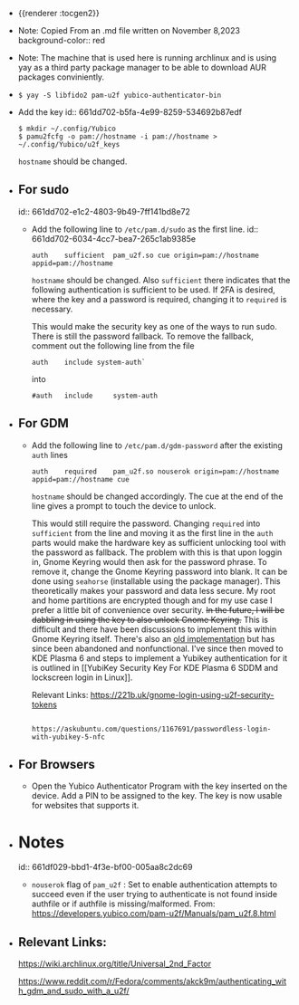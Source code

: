 - {{renderer :tocgen2}}
- Note: Copied From an .md file written on November 8,2023
  background-color:: red
- Note: The machine that is used here is running archlinux and is using yay as a third party package manager to be able to download AUR packages conviniently.
- ```
  $ yay -S libfido2 pam-u2f yubico-authenticator-bin
  ```
- Add the key 
  id:: 661dd702-b5fa-4e99-8259-534692b87edf
  
    ```
    $ mkdir ~/.config/Yubico 
    $ pamu2fcfg -o pam://hostname -i pam://hostname > ~/.config/Yubico/u2f_keys
  ```
  
  `hostname` should be changed.
- ## For sudo
  id:: 661dd702-e1c2-4803-9b49-7ff141bd8e72
	- Add the following line to `/etc/pam.d/sudo` as the first line.
	  id:: 661dd702-6034-4cc7-bea7-265c1ab9385e
	  
	    ```
	    auth    sufficient  pam_u2f.so cue origin=pam://hostname appid=pam://hostname
	  ```
	  
	    `hostname` should be changed. Also `sufficient` there indicates that the following authentication is sufficient to be used. If 2FA is desired, where the key and a password is required, changing it to `required` is necessary. 
	  
	    This would make the security key as one of the ways to run sudo. There is still the password fallback. To remove the fallback, comment out the following line from the file
	  
	    ```
	    auth    include system-auth`
	  ```
	  
	    into
	  
	    ```
	    #auth   include     system-auth
	  ```
- ## For GDM
	- Add the following line to `/etc/pam.d/gdm-password` after the existing `auth` lines
	  
	    ```
	    auth    required    pam_u2f.so nouserok origin=pam://hostname appid=pam://hostname cue
	  ```
	  
	    `hostname` should be changed accordingly. The cue at the end of the line gives a prompt to touch the device to unlock.
	  
	    This would still require the password. Changing `required` into `sufficient` from the line and moving it as the first line in the `auth` parts would make the hardware key as sufficient unlocking tool with the password as fallback. The problem with this is that upon loggin in, Gnome Keyring would then ask for the password phrase. To remove it, change the Gnome Keyring password into blank. It can be done using `seahorse` (installable using the package manager). This theoretically makes your password and data less secure. My root and home partitions are encrypted though and for my use case I prefer a little bit of convenience over security. ~~In the future, I will be dabbling in using the key to also unlock Gnome Keyring.~~ This is difficult and there have been discussions to implement this within Gnome Keyring itself. There's also an [old implementation](https://github.com/recolic/gnome-keyring-yubikey-unlock) but has since been abandoned and nonfunctional. I've since then moved to KDE Plasma 6 and steps to implement a Yubikey authentication for it is outlined in [[YubiKey Security Key For KDE Plasma 6 SDDM and lockscreen login in Linux]]. 
	  
	    
	  
	    Relevant Links: https://221b.uk/gnome-login-using-u2f-security-tokens
	  
	                    https://askubuntu.com/questions/1167691/passwordless-login-with-yubikey-5-nfc
- ## For Browsers
	- Open the Yubico Authenticator Program with the key inserted on the device. Add a PIN to be assigned to the key. The key is now usable for websites that supports it.
- # Notes
  id:: 661df029-bbd1-4f3e-bf00-005aa8c2dc69
	- `nouserok` flag of `pam_u2f` : Set to enable authentication attempts to succeed even if the user trying to authenticate is not found inside authfile or if authfile is
	  missing/malformed. From: https://developers.yubico.com/pam-u2f/Manuals/pam_u2f.8.html
- ## Relevant Links:
  
  https://wiki.archlinux.org/title/Universal_2nd_Factor
  
  https://www.reddit.com/r/Fedora/comments/akck9m/authenticating_with_gdm_and_sudo_with_a_u2f/
